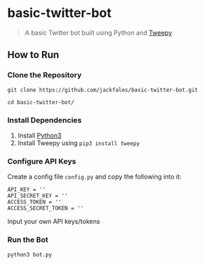 # basic-twitter-bot
> A basic Twitter bot built using Python and [Tweepy](https://www.tweepy.org/)

## How to Run

### Clone the Repository
```git clone https://github.com/jackfales/basic-twitter-bot.git```<br />

```cd basic-twitter-bot/```

### Install Dependencies
1. Install [Python3](https://www.python.org/)<br />
2. Install Tweepy using ```pip3 install tweepy```

### Configure API Keys
Create a config file
```config.py``` and copy the following into it:

```
API_KEY = ''
API_SECRET_KEY = ''
ACCESS_TOKEN = ''
ACCESS_SECRET_TOKEN = ''
```
Input your own API keys/tokens

### Run the Bot
```python3 bot.py```